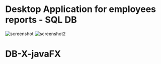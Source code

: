 # Desktop Application for employees reports - SQL DB

![screenshot](https://user-images.githubusercontent.com/64732709/93385493-03fa1200-f86f-11ea-9923-6fa65d9ffd78.png)
![screenshot2](https://user-images.githubusercontent.com/64732709/93385496-052b3f00-f86f-11ea-82a0-33a1e5bde723.png)

# DB-X-javaFX
